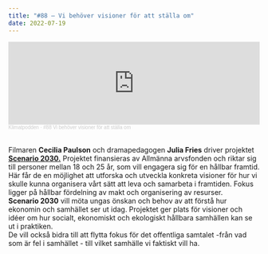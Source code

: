 ```yaml
---
title: "#88 – Vi behöver visioner för att ställa om"
date: 2022-07-19
---
```

<iframe width="100%" height="166" scrolling="no" frameborder="no" allow="autoplay" src="https://w.soundcloud.com/player/?url=https%3A//api.soundcloud.com/tracks/1297777306&color=%233d7745&auto_play=false&hide_related=false&show_comments=true&show_user=true&show_reposts=false&show_teaser=true"></iframe><div style="font-size: 10px; color: #cccccc;line-break: anywhere;word-break: normal;overflow: hidden;white-space: nowrap;text-overflow: ellipsis; font-family: Interstate,Lucida Grande,Lucida Sans Unicode,Lucida Sans,Garuda,Verdana,Tahoma,sans-serif;font-weight: 100;"><a href="https://soundcloud.com/klimatpodden" title="Klimatpodden" target="_blank" style="color: #cccccc; text-decoration: none;">Klimatpodden</a> · <a href="https://soundcloud.com/klimatpodden/88-visioner-om-en-omstalld-varld-ar-ar-livsviktiga" title="#88 Vi behöver visioner för att ställa om" target="_blank" style="color: #cccccc; text-decoration: none;">#88 Vi behöver visioner för att ställa om</a></div>

\
Filmaren **Cecilia Paulson** och dramapedagogen **Julia Fries** driver projektet **[Scenario 2030.](https://www.scenario2030.se/)** Projektet finansieras av Allmänna arvsfonden och riktar sig till personer mellan 18 och 25 år, som vill engagera sig för en hållbar framtid. Här får de en möjlighet att utforska och utveckla konkreta visioner för hur vi skulle kunna organisera vårt sätt att leva och samarbeta i framtiden. Fokus ligger på hållbar fördelning av makt och organisering av resurser.\
**Scenario 2030** vill möta ungas önskan och behov av att förstå hur ekonomin och samhället ser ut idag. Projektet ger plats för visioner och idéer om hur socialt, ekonomiskt och ekologiskt hållbara samhällen kan se ut i praktiken.\
De vill också bidra till att flytta fokus för det offentliga samtalet -från vad som är fel i samhället - till vilket samhälle vi faktiskt vill ha.